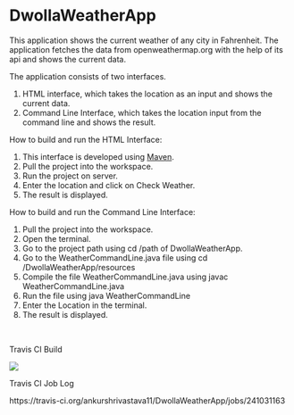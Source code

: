 # DwollaWeatherApp
This application shows the current weather of any city in Fahrenheit. The application fetches the data from openweathermap.org with the help of its api and shows the current data.

The application consists of two interfaces.
1. HTML interface, which takes the location as an input and shows the current data.
2. Command Line Interface, which takes the location input from the command line and shows the result.

How to build and run the HTML Interface:
1. This interface is developed using <a href="https://maven.apache.org/">Maven</a>.
2. Pull the project into the workspace.
3. Run the project on server.
4. Enter the location and click on Check Weather.
5. The result is displayed.

How to build and run the Command Line Interface:
1. Pull the project into the workspace.
2. Open the terminal.
3. Go to the project path using cd /path of DwollaWeatherApp.
3. Go to the WeatherCommandLine.java file using cd /DwollaWeatherApp/resources
4. Compile the file WeatherCommandLine.java using javac WeatherCommandLine.java
5. Run the file using java WeatherCommandLine
6. Enter the Location in the terminal.
7. The result is displayed.

<br /> 
<p>Travis CI Build</p>
<a href="https://travis-ci.org/boennemann/badges">
<img src="https://travis-ci.org/ankurshrivastava11/DwollaWeatherApp.svg?branch=master" style="max-width:100%;">
</a>
<br /> 
<p> Travis CI Job Log </p>
https://travis-ci.org/ankurshrivastava11/DwollaWeatherApp/jobs/241031163

